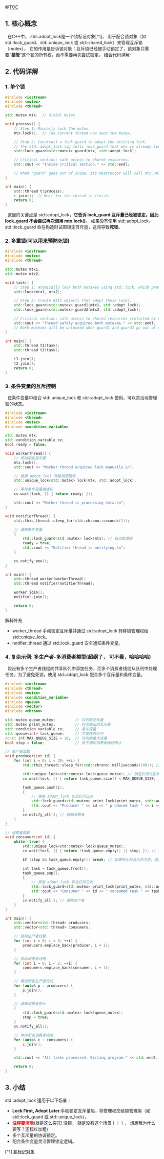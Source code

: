 @[TOC](一文讲通锁标记对象std::adopt_lock盲点)
## 1. 核心概念
&nbsp;&nbsp;在C++中， std::adopt_lock是一个锁标记对象[^1]， 用于配合锁对象（如 std::lock_guard、std::unique_lock 或 std::shared_lock）来管理互斥锁（mutex）， 它的作用是告诉锁对象：互斥锁已经被手动锁定了，锁对象只需要“**接管**”这个锁的所有权，而不需要再次尝试锁定。
结合代码详解:
## 2. 代码详解
### 1. 单个锁
```cpp
#include <iostream>
#include <mutex>
#include <thread>

std::mutex mtx;  // Global mutex

void process() {
    // Step 1: Manually lock the mutex.
    mtx.lock();  // The current thread now owns the mutex.

    // Step 2: Construct a lock_guard to adopt the existing lock.
    // The std::adopt_lock tag tells lock_guard that mtx is already locked.
    std::lock_guard<std::mutex> guard(mtx, std::adopt_lock);

    // Critical section: safe access to shared resources.
    std::cout << "Inside critical section." << std::endl;

    // When 'guard' goes out of scope, its destructor will call mtx.unlock().
}

int main() {
    std::thread t(process);
    t.join();  // Wait for the thread to finish.
    return 0;
}

```
&nbsp;&nbsp;这里的关键点是 std::adopt_lock，**它告诉 lock_guard 互斥量已经被锁定，因此 lock_guard 不会尝试再次调用 
mtx.lock()**。
如果没有使用 std::adopt_lock，std::lock_guard 会在构造时试图锁定互斥量，这将导致**死锁**。
### 2. 多重锁(可以用来预防死锁)
```cpp
#include <iostream>
#include <mutex>
#include <thread>

std::mutex mtx1;
std::mutex mtx2;

void task() {
    // Step 1: Atomically lock both mutexes using std::lock, which prevents deadlock.
    std::lock(mtx1, mtx2);

    // Step 2: Create RAII objects that adopt these locks.
    std::lock_guard<std::mutex> guard1(mtx1, std::adopt_lock);
    std::lock_guard<std::mutex> guard2(mtx2, std::adopt_lock);

    // Critical section: safe access to shared resources protected by mtx1 and mtx2.
    std::cout << "Thread safely acquired both mutexes." << std::endl;
    // Both mutexes will be unlocked when guard1 and guard2 go out of scope.
}

int main() {
    std::thread t1(task);
    std::thread t2(task);

    t1.join();
    t2.join();
    return 0;
}

```
### 3. 条件变量的互斥控制
&nbsp;&nbsp;在条件变量中结合 std::unique_lock 和 std::adopt_lock 使用，可以灵活地管理锁的状态。
```cpp
#include <iostream>
#include <thread>
#include <mutex>
#include <condition_variable>

std::mutex mtx;
std::condition_variable cv;
bool ready = false;

void workerThread() {
    // 手动锁定互斥量
    mtx.lock();
    std::cout << "Worker thread acquired lock manually.\n";

    // 使用 adopt_lock 转移锁管理权
    std::unique_lock<std::mutex> lock(mtx, std::adopt_lock);

    // 等待条件变量被通知
    cv.wait(lock, [] { return ready; });

    std::cout << "Worker thread is processing data.\n";
}

void notifierThread() {
    std::this_thread::sleep_for(std::chrono::seconds(1));

    // 通知条件变量
    {
        std::lock_guard<std::mutex> lock(mtx); // 自动管理锁
        ready = true;
        std::cout << "Notifier thread is notifying.\n";
    }

    cv.notify_one();
}

int main() {
    std::thread worker(workerThread);
    std::thread notifier(notifierThread);

    worker.join();
    notifier.join();

    return 0;
}


```
解释补充
- worker_thread 手动锁定互斥量并通过 std::adopt_lock 转移锁管理权给 std::unique_lock。
- notifier_thread 通过 std::lock_guard 安全通知条件变量。
### 4. 复杂示例: 多生产者-多消费者模型(超纲了， 可不看，哈哈哈哈)
&nbsp;&nbsp;假设有多个生产者线程向共享队列中添加任务，而多个消费者线程从队列中处理任务。为了避免死锁，使用 std::adopt_lock 配合多个互斥量和条件变量。
```cpp
#include <iostream>
#include <thread>
#include <mutex>
#include <condition_variable>
#include <queue>
#include <vector>
#include <chrono>

std::mutex queue_mutex;         // 队列的互斥量
std::mutex print_mutex;         // 打印输出的互斥量
std::condition_variable cv;     // 条件变量
std::queue<int> task_queue;     // 共享任务队列
const int MAX_QUEUE_SIZE = 10;  // 队列的最大容量
bool stop = false;              // 用于通知消费者线程停止

// 生产者函数
void producer(int id) {
    for (int i = 0; i < 20; ++i) {
        std::this_thread::sleep_for(std::chrono::milliseconds(100)); // 模拟生产延迟

        std::unique_lock<std::mutex> lock(queue_mutex); // 锁定队列的互斥量
        cv.wait(lock, [] { return task_queue.size() < MAX_QUEUE_SIZE; }); // 等待队列有空间

        task_queue.push(i);
        {
            // 使用 adopt_lock 安全打印日志
            std::lock_guard<std::mutex> print_lock(print_mutex, std::adopt_lock);
            std::cout << "Producer " << id << " produced task " << i << ". Queue size: " << task_queue.size() << std::endl;
        }
        cv.notify_all(); // 通知消费者
    }
}

// 消费者函数
void consumer(int id) {
    while (true) {
        std::unique_lock<std::mutex> lock(queue_mutex);
        cv.wait(lock, [] { return !task_queue.empty() || stop; }); // 等待队列有任务或停止信号

        if (stop && task_queue.empty()) break; // 如果停止并且队列为空，退出

        int task = task_queue.front();
        task_queue.pop();
        {
            // 使用 adopt_lock 安全打印日志
            std::lock_guard<std::mutex> print_lock(print_mutex, std::adopt_lock);
            std::cout << "Consumer " << id << " consumed task " << task << ". Queue size: " << task_queue.size() << std::endl;
        }
        cv.notify_all(); // 通知生产者
    }
}

int main() {
    std::vector<std::thread> producers;
    std::vector<std::thread> consumers;

    // 启动生产者线程
    for (int i = 0; i < 3; ++i) {
        producers.emplace_back(producer, i + 1);
    }

    // 启动消费者线程
    for (int i = 0; i < 2; ++i) {
        consumers.emplace_back(consumer, i + 1);
    }

    // 等待所有生产者完成
    for (auto& p : producers) {
        p.join();
    }

    // 通知消费者停止
    {
        std::lock_guard<std::mutex> lock(queue_mutex);
        stop = true;
    }
    cv.notify_all();

    // 等待所有消费者完成
    for (auto& c : consumers) {
        c.join();
    }

    std::cout << "All tasks processed. Exiting program." << std::endl;

    return 0;
}

```
## 3. 小结
std::adopt_lock 适用于以下场景：
- **Lock First, Adopt Later**:手动锁定互斥量后，将管理权交给锁管理类（如 std::lock_guard 或 std::unique_lock）。
- <font color = "red">**注释要清晰**</font>(就是这么突兀! 没错， 就是没有这个场景！！！， 想想我为什么要写？还标红加粗)
- 多个互斥量的协调锁定。
- 配合条件变量灵活管理锁定逻辑。 

[^1] [锁标记对象](https://en.cppreference.com/w/cpp/thread/lock_tag)